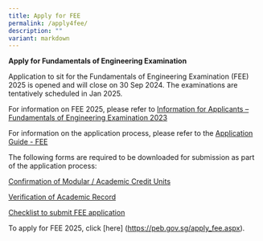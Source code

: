 ```yaml
---
title: Apply for FEE
permalink: /apply4fee/
description: ""
variant: markdown
---
```

**Apply for Fundamentals of Engineering Examination**

Application to sit for the Fundamentals of Engineering Examination (FEE) 2025 is opened and will close on 30 Sep 2024. The examinations are tentatively scheduled in Jan 2025.

For information on FEE 2025, please refer to [Information for Applicants – Fundamentals of Engineering Examination 2023](/files/Downloads/Info%20on%20Exams/fee_2025.pdf)

For information on the application process, please refer to the [Application Guide - FEE](/files/Downloads/Info%20on%20Exams/application_guide_for_fee_2025.pdf)

The following forms are required to be downloaded for submission as part of the application process:

[Confirmation of Modular / Academic Credit Units](http://peb.cremeworkz.com/Downloads/Credit%20units%20(FEE).xlsx)

[Verification of Academic Record](http://peb.cremeworkz.com/Downloads/Vertification%20of%20academic%20record%20(FEE).xls)

[Checklist to submit FEE application](/files/Downloads/Info%20on%20Exams/checklist_for_fee.pdf)

To apply for FEE 2025, click [here] (https://peb.gov.sg/apply_fee.aspx).